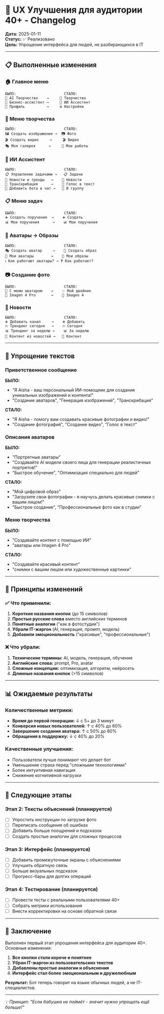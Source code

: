 # 🎯 UX Улучшения для аудитории 40+ - Changelog

**Дата:** 2025-01-11  
**Статус:** ✅ Реализовано  
**Цель:** Упрощение интерфейса для людей, не разбирающихся в IT

---

## 📋 Выполненные изменения

### 🏠 **Главное меню**
```
БЫЛО:                      СТАЛО:
🎨 AI Творчество    →     🎨 Творчество
💼 Бизнес-ассистент →     🤖 ИИ Ассистент  
👤 Профиль          →     ⚙️ Настройки
```

### 🎨 **Меню творчества**
```
БЫЛО:                      СТАЛО:
🖼️ Создать изображение →  📷 Фото
🎬 Создать видео     →     🎬 Видео
🎭 Моя галерея      →     📂 Мои работы
```

### 🤖 **ИИ Ассистент**
```
БЫЛО:                      СТАЛО:
📋 Управление задачами →   📋 Задачи
📰 Новости и тренды   →    📰 Новости
🎤 Транскрибация      →    📝 Голос в текст
👥 Добавить бота в чат →   👥 В группу
```

### 📋 **Меню задач**
```
БЫЛО:                      СТАЛО:
➕ Создать поручение  →    ➕ Создать
📊 Мои поручения      →    📊 Мои поручения
```

### 👤 **Аватары → Образы**
```
БЫЛО:                      СТАЛО:
🎭 Создать аватар     →    👤 Создать образ
📁 Мои аватары        →    📂 Мои образы
ℹ️ Как работают аватары? → ❓ Как работает?
```

### 📷 **Создание фото**
```
БЫЛО:                      СТАЛО:
📸 С моим аватаром    →    ✨ Мой двойник
🎨 Imagen 4 Pro       →    🎨 Imagen 4
```

### 📰 **Новости**
```
БЫЛО:                      СТАЛО:
➕ Добавить канал     →    ➕ Добавить
🔥 Трендинг сегодня   →    🔥 Сегодня
📊 Трендинг за неделю →    📊 За неделю
🎯 Контент из новостей →   🎯 Контент
```

---

## 📝 **Упрощение текстов**

### Приветственное сообщение
**БЫЛО:**
- "Я Aisha - ваш персональный ИИ-помощник для создания уникальных изображений и контента!"
- "Создание аватаров", "Генерация изображений", "Транскрибация"

**СТАЛО:**
- "Я Aisha - помогу вам создавать красивые фотографии и видео!"
- "Создание фотографий", "Создание видео", "Голос в текст"

### Описания аватаров
**БЫЛО:**
- "Портретные аватары"
- "Создавайте AI модели своего лица для генерации реалистичных портретов!"
- "Быстрое обучение", "Оптимизация специально для людей"

**СТАЛО:**
- "Мой цифровой образ"
- "Загрузите свои фотографии - я научусь делать красивые снимки с вашим лицом!"
- "Быстрое создание", "Профессиональные фото как в студии"

### Меню творчества
**БЫЛО:**
- "Создавайте контент с помощью ИИ"
- "аватары или Imagen 4 Pro"

**СТАЛО:**
- "Создавайте красивый контент"
- "снимки с вашим лицом или художественные картинки"

---

## 🎯 **Принципы изменений**

### ✅ **Что применили:**

1. **Короткие названия кнопок** (до 15 символов)
2. **Простые русские слова** вместо английских терминов
3. **Понятные аналогии** ("как в фотостудии")
4. **Убрали IT-жаргон** (AI, генерация, промпт, модель)
5. **Добавили эмоциональность** ("красивые", "профессиональные")

### ❌ **Что убрали:**

1. **Технические термины:** AI, модель, генерация, обучение
2. **Английские слова:** prompt, Pro, avatar
3. **Сложные концепции:** оптимизация, алгоритм, нейросеть
4. **Длинные названия кнопок** (>15 символов)

---

## 📊 **Ожидаемые результаты**

### Количественные метрики:
- **Время до первой генерации:** ↓ с 5+ до 3 минут
- **Конверсия новых пользователей:** ↑ с 40% до 60%
- **Завершение создания аватара:** ↑ с 50% до 80%
- **Обращения в поддержку:** ↓ с 40% до 20%

### Качественные улучшения:
- Пользователи лучше понимают что делает бот
- Уменьшение страха перед "сложными технологиями"
- Более интуитивная навигация
- Снижение когнитивной нагрузки

---

## 🚀 **Следующие этапы**

### **Этап 2: Тексты объяснений** (планируется)
- [ ] Упростить инструкции по загрузке фото
- [ ] Переписать сообщения об ошибках
- [ ] Добавить больше поощрений и подсказок
- [ ] Создать простые аналогии для сложных процессов

### **Этап 3: Интерфейс** (планируется)
- [ ] Добавить промежуточные экраны с объяснениями
- [ ] Улучшить обратную связь
- [ ] Больше визуальных подсказок
- [ ] Прогресс-бары для долгих операций

### **Этап 4: Тестирование** (планируется)
- [ ] Провести тесты с реальными пользователями 40+
- [ ] Собрать метрики использования
- [ ] Внести корректировки на основе обратной связи

---

## 🎯 **Заключение**

Выполнен первый этап упрощения интерфейса для аудитории 40+. Основные изменения:

1. **Все кнопки стали короче и понятнее**
2. **Убран IT-жаргон из пользовательских текстов**
3. **Добавлены простые аналогии и объяснения**
4. **Интерфейс стал более эмоциональным и дружелюбным**

**Результат:** Бот теперь говорит на языке обычных людей, а не IT-специалистов.

---

*💡 Принцип: "Если бабушка не поймёт - значит нужно упрощать ещё больше!"* 